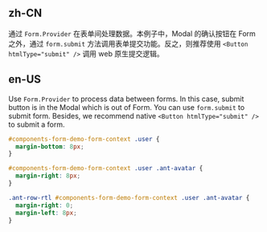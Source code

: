 ## zh-CN

通过 `Form.Provider` 在表单间处理数据。本例子中，Modal 的确认按钮在 Form 之外，通过 `form.submit` 方法调用表单提交功能。反之，则推荐使用 `<Button htmlType="submit" />` 调用 web 原生提交逻辑。

## en-US

Use `Form.Provider` to process data between forms. In this case, submit button is in the Modal which is out of Form. You can use `form.submit` to submit form. Besides, we recommend native `<Button htmlType="submit" />` to submit a form.

```css
#components-form-demo-form-context .user {
  margin-bottom: 8px;
}

#components-form-demo-form-context .user .ant-avatar {
  margin-right: 8px;
}

.ant-row-rtl #components-form-demo-form-context .user .ant-avatar {
  margin-right: 0;
  margin-left: 8px;
}
```
